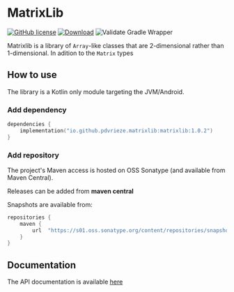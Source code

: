 # MatrixLib
[![GitHub license](https://img.shields.io/badge/License-Apache%202-blue.svg?style=flat)](COPYING)
[![Download](https://img.shields.io/maven-central/v/io.github.pdvrieze.matrixlib/matrixlib)](https://search.maven.org/artifact/io.github.pdvrieze.matrixlib/matrixlib)
![Validate Gradle Wrapper](https://github.com/pdvrieze/matrixlib/workflows/Validate%20Gradle%20Wrapper/badge.svg)

Matrixlib is a library of `Array`-like classes that are 2-dimensional rather than 1-dimensional. In
adition to the `Matrix` types 

## How to use
The library is a Kotlin only module targeting the JVM/Android.

### Add dependency
```kotlin
dependencies {
    implementation("io.github.pdvrieze.matrixlib:matrixlib:1.0.2")
}
```

### Add repository
The project's Maven access is hosted on OSS Sonatype (and available from Maven Central).

Releases can be added from **maven central**

Snapshots are available from:
```groovy
repositories {
	maven {
		url  "https://s01.oss.sonatype.org/content/repositories/snapshots/"
	}
}
```

## Documentation
The API documentation is available [here](https://pdvrieze.github.io/matrixlib/)